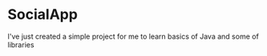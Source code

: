 # SocialApp

I've just created a simple project for me to learn basics of Java and some of libraries
